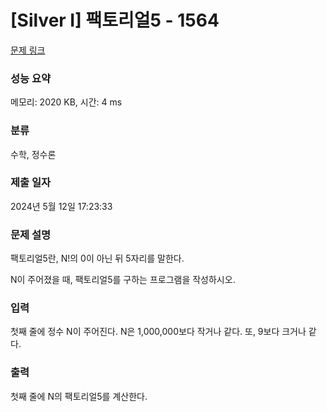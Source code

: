 # [Silver I] 팩토리얼5 - 1564 

[문제 링크](https://www.acmicpc.net/problem/1564) 

### 성능 요약

메모리: 2020 KB, 시간: 4 ms

### 분류

수학, 정수론

### 제출 일자

2024년 5월 12일 17:23:33

### 문제 설명

<p>팩토리얼5란, N!의 0이 아닌 뒤 5자리를 말한다.</p>

<p>N이 주어졌을 때, 팩토리얼5를 구하는 프로그램을 작성하시오.</p>

### 입력 

 <p>첫째 줄에 정수 N이 주어진다. N은 1,000,000보다 작거나 같다. 또, 9보다 크거나 같다.</p>

### 출력 

 <p>첫째 줄에 N의 팩토리얼5를 계산한다.</p>

